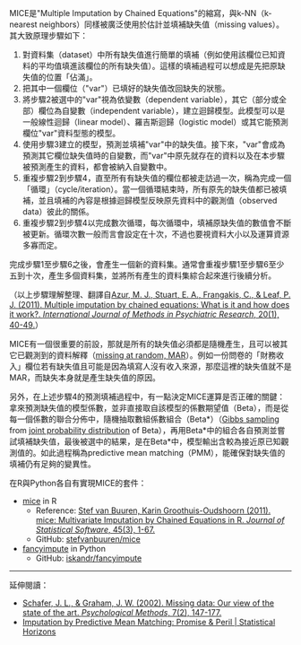 MICE是"Multiple Imputation by Chained Equations"的縮寫，與k-NN（k-nearest neighbors）同樣被廣泛使用於估計並填補缺失值（missing values）。其大致原理步驟如下：

1. 對資料集（dataset）中所有缺失值進行簡單的填補（例如使用該欄位已知資料的平均值填進該欄位的所有缺失值）。這樣的填補過程可以想成是先把原缺失值的位置「佔滿」。
2. 把其中一個欄位（"var"）已填好的缺失值改回缺失的狀態。
3. 將步驟2被選中的"var"視為依變數（dependent variable），其它（部分或全部）欄位為自變數（independent variable），建立迴歸模型。此模型可以是一般線性迴歸（linear model）、羅吉斯迴歸（logistic model）或其它能預測欄位"var"資料型態的模型。
4. 使用步驟3建立的模型，預測並填補"var"中的缺失值。接下來，"var"會成為預測其它欄位缺失值時的自變數，而"var"中原先就存在的資料以及在本步驟被預測產生的資料，都會被納入自變數中。
5. 重複步驟2到步驟4，直至所有有缺失值的欄位都被走訪過一次，稱為完成一個「循環」（cycle/iteration）。當一個循環結束時，所有原先的缺失值都已被填補，並且填補的內容是根據迴歸模型反映原先資料中的觀測值（observed data）彼此的關係。
6. 重複步驟2到步驟4以完成數次循環，每次循環中，填補原缺失值的數值會不斷被更新。循環次數一般而言會設定在十次，不過也要視資料大小以及運算資源多寡而定。

完成步驟1至步驟6之後，會產生一個新的資料集。通常會重複步驟1至步驟6至少五到十次，產生多個資料集，並將所有產生的資料集綜合起來進行後續分析。

（以上步驟理解整理、翻譯自[Azur, M. J., Stuart, E. A., Frangakis, C., & Leaf, P. J. (2011). Multiple imputation by chained equations: What is it and how does it work?. *International Journal of Methods in Psychiatric Research*, 20(1), 40-49.](http://onlinelibrary.wiley.com/doi/10.1002/mpr.329/full)）

MICE有一個很重要的前設，那就是所有的缺失值必須都是隨機產生，且可以被其它已觀測到的資料解釋（[missing at random, MAR](https://en.wikipedia.org/wiki/Missing_data#Missing_at_random)）。例如一份問卷的「財務收入」欄位若有缺失值且可能是因為填寫人沒有收入來源，那麼這裡的缺失值就不是MAR，而缺失本身就是產生缺失值的原因。

另外，在上述步驟4的預測填補過程中，有一點決定MICE運算是否正確的關鍵：拿來預測缺失值的模型係數，並非直接取自該模型的係數期望值（Beta），而是從每一個係數的聯合分佈中，隨機抽取數組係數組合（Beta\*）（[Gibbs sampling](https://en.wikipedia.org/wiki/Gibbs_sampling) from [joint probability distribution](https://en.wikipedia.org/wiki/Joint_probability_distribution) of Beta），再用Beta\*中的組合各自預測並嘗試填補缺失值，最後被選中的結果，是在Beta\*中，模型輸出含較為接近原已知觀測值的。如此過程稱為predictive mean matching（PMM），能確保對缺失值的填補仍有足夠的變異性。

在R與Python各自有實現MICE的套件：
* [mice](https://cran.r-project.org/web/packages/mice/index.html) in R
  * Reference: [Stef van Buuren, Karin Groothuis-Oudshoorn (2011). mice: Multivariate Imputation by Chained Equations in R. *Journal of Statistical Software*, 45(3), 1-67.](https://www.jstatsoft.org/article/view/v045i03)
  * GitHub: [stefvanbuuren/mice](https://github.com/stefvanbuuren/mice)
* [fancyimpute](https://pypi.python.org/pypi/fancyimpute) in Python
  * GitHub: [iskandr/fancyimpute](https://github.com/iskandr/fancyimpute)

----

延伸閱讀：
* [Schafer, J. L., & Graham, J. W. (2002). Missing data: Our view of the state of the art. *Psychological Methods*, 7(2), 147-177.](http://psycnet.apa.org/record/2002-13431-001)
* [Imputation by Predictive Mean Matching: Promise & Peril | Statistical Horizons](https://statisticalhorizons.com/predictive-mean-matching)
